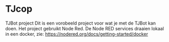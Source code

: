 # TJcop
TJBot project
Dit is een vorobeeld project voor wat je met de TJBot kan doen.
Het project gebruikt Node Red. De Node RED services draaien lokaal in een docker, zie: https://nodered.org/docs/getting-started/docker
